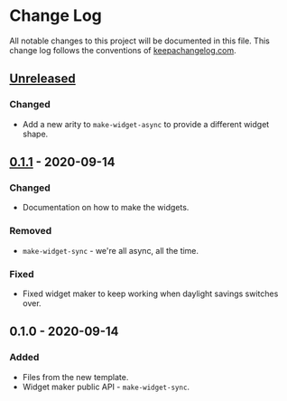 # Change Log
All notable changes to this project will be documented in this file. This change log follows the conventions of [keepachangelog.com](http://keepachangelog.com/).

## [Unreleased]
### Changed
- Add a new arity to `make-widget-async` to provide a different widget shape.

## [0.1.1] - 2020-09-14
### Changed
- Documentation on how to make the widgets.

### Removed
- `make-widget-sync` - we're all async, all the time.

### Fixed
- Fixed widget maker to keep working when daylight savings switches over.

## 0.1.0 - 2020-09-14
### Added
- Files from the new template.
- Widget maker public API - `make-widget-sync`.

[Unreleased]: https://github.com/your-name/c-lists/compare/0.1.1...HEAD
[0.1.1]: https://github.com/your-name/c-lists/compare/0.1.0...0.1.1
